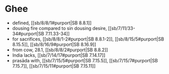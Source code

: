 # Ghee

* defined, [[sb/8/8/1#purport|SB 8.8.1]]
* dousing fire compared to sin dousing desire, [[sb/7/11/33-34#purport|SB 7.11.33-34]]
* for sacrifices, [[sb/8/8/1-2#purport|SB 8.8.1-2]], [[sb/8/15/5#purport|SB 8.15.5]], [[sb/8/16/9#purport|SB 8.16.9]]
* from cow, 28.1, [[sb/8/8/2#purport|SB 8.8.2]]
* India lacks, [[sb/7/14/17#purport|SB 7.14.17]]
* prasāda with, [[sb/7/15/5#purport|SB 7.15.5]], [[sb/7/15/7#purport|SB 7.15.7]], [[sb/7/15/11#purport|SB 7.15.11]]
